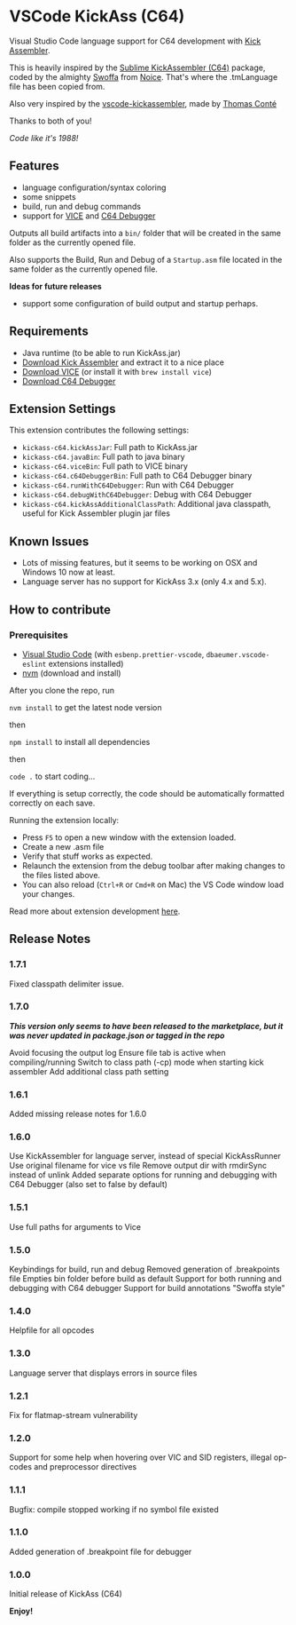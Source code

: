 # VSCode KickAss (C64)

Visual Studio Code language support for C64 development with [Kick Assembler](http://www.theweb.dk/KickAssembler/Main.html#frontpage).

This is heavily inspired by the [Sublime KickAssembler (C64)](https://github.com/Swoffa/SublimeKickAssemblerC64) package, coded by the almighty [Swoffa](https://csdb.dk/scener/?id=984) from [Noice](https://csdb.dk/group/?id=333). That's where the .tmLanguage file has been copied from.

Also very inspired by the [vscode-kickassembler](https://github.com/tomconte/vscode-kickassembler), made by [Thomas Conté](https://github.com/tomconte)

Thanks to both of you!

_Code like it's 1988!_

## Features

- language configuration/syntax coloring
- some snippets
- build, run and debug commands
- support for [VICE](http://vice-emu.sourceforge.net/) and [C64 Debugger](https://c64-debugger.sourceforge.io/)

Outputs all build artifacts into a `bin/` folder that will be created in the same folder as the currently opened file.

Also supports the Build, Run and Debug of a `Startup.asm` file located in the same folder as the currently opened file.

**Ideas for future releases**

- support some configuration of build output and startup perhaps.

## Requirements

- Java runtime (to be able to run KickAss.jar)
- [Download Kick Assembler](http://www.theweb.dk/KickAssembler/KickAssembler.zip) and extract it to a nice place
- [Download VICE](http://vice-emu.sourceforge.net/index.html#download) (or install it with `brew install vice`)
- [Download C64 Debugger](https://sourceforge.net/projects/c64-debugger/files/latest/download)

## Extension Settings

This extension contributes the following settings:

- `kickass-c64.kickAssJar`: Full path to KickAss.jar
- `kickass-c64.javaBin`: Full path to java binary
- `kickass-c64.viceBin`: Full path to VICE binary
- `kickass-c64.c64DebuggerBin`: Full path to C64 Debugger binary
- `kickass-c64.runWithC64Debugger`: Run with C64 Debugger
- `kickass-c64.debugWithC64Debugger`: Debug with C64 Debugger
- `kickass-c64.kickAssAdditionalClassPath`: Additional java classpath, useful for Kick Assembler plugin jar files

## Known Issues

- Lots of missing features, but it seems to be working on OSX and Windows 10 now at least.
- Language server has no support for KickAss 3.x (only 4.x and 5.x).

## How to contribute

### Prerequisites

- [Visual Studio Code](https://code.visualstudio.com/) (with `esbenp.prettier-vscode`, `dbaeumer.vscode-eslint` extensions installed)
- [nvm](https://github.com/creationix/nvm) (download and install)

After you clone the repo, run

`nvm install` to get the latest node version

then

`npm install` to install all dependencies

then

`code .` to start coding...

If everything is setup correctly, the code should be automatically formatted correctly on each save.

Running the extension locally:

- Press `F5` to open a new window with the extension loaded.
- Create a new .asm file
- Verify that stuff works as expected.
- Relaunch the extension from the debug toolbar after making changes to the files listed above.
- You can also reload (`Ctrl+R` or `Cmd+R` on Mac) the VS Code window load your changes.

Read more about extension development [here](https://code.visualstudio.com/api).

## Release Notes

### 1.7.1

Fixed classpath delimiter issue.

### 1.7.0

**_This version only seems to have been released to the marketplace, but it was never updated in package.json or tagged in the repo_**

Avoid focusing the output log
Ensure file tab is active when compiling/running
Switch to class path (-cp) mode when starting kick assembler
Add additional class path setting

### 1.6.1

Added missing release notes for 1.6.0

### 1.6.0

Use KickAssembler for language server, instead of special KickAssRunner
Use original filename for vice vs file
Remove output dir with rmdirSync instead of unlink
Added separate options for running and debugging with C64 Debugger (also set to false by default)

### 1.5.1

Use full paths for arguments to Vice

### 1.5.0

Keybindings for build, run and debug
Removed generation of .breakpoints file
Empties bin folder before build as default
Support for both running and debugging with C64 debugger
Support for build annotations "Swoffa style"

### 1.4.0

Helpfile for all opcodes

### 1.3.0

Language server that displays errors in source files

### 1.2.1

Fix for flatmap-stream vulnerability

### 1.2.0

Support for some help when hovering over VIC and SID registers, illegal op-codes and preprocessor directives

### 1.1.1

Bugfix: compile stopped working if no symbol file existed

### 1.1.0

Added generation of .breakpoint file for debugger

### 1.0.0

Initial release of KickAss (C64)

**Enjoy!**

